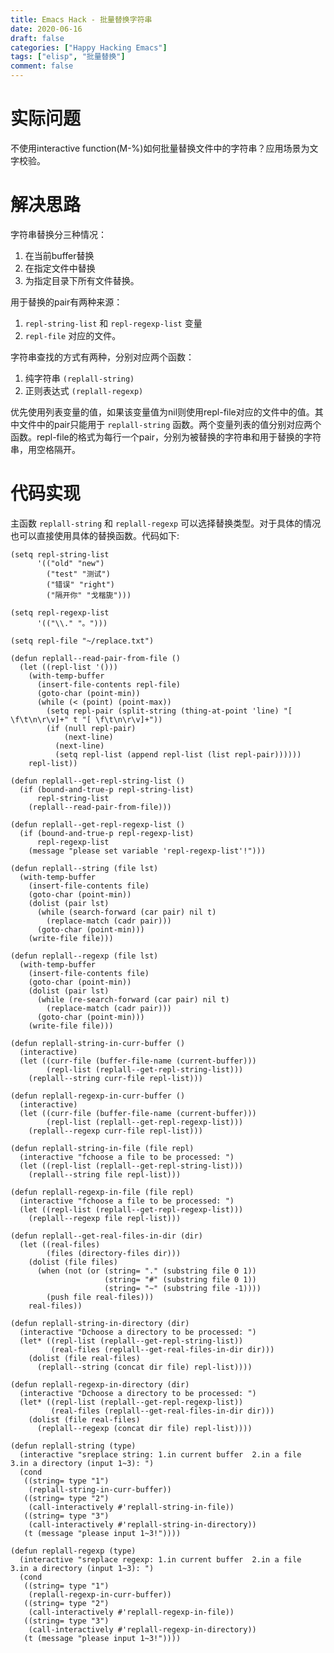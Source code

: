 ```yaml
---
title: Emacs Hack - 批量替换字符串
date: 2020-06-16
draft: false
categories: ["Happy Hacking Emacs"]
tags: ["elisp", "批量替换"]
comment: false
---
```


# 实际问题

不使用interactive function(M-%)如何批量替换文件中的字符串？应用场景为文字校验。

# 解决思路

字符串替换分三种情况：

1.  在当前buffer替换
2.  在指定文件中替换
3.  为指定目录下所有文件替换。

用于替换的pair有两种来源：

1.  `repl-string-list` 和 `repl-regexp-list` 变量
2.  `repl-file` 对应的文件。

字符串查找的方式有两种，分别对应两个函数：

1.  纯字符串 `(replall-string)`
2.  正则表达式 `(replall-regexp)`

优先使用列表变量的值，如果该变量值为nil则使用repl-file对应的文件中的值。其中文件中的pair只能用于 `replall-string` 函数。两个变量列表的值分别对应两个函数。repl-file的格式为每行一个pair，分别为被替换的字符串和用于替换的字符串，用空格隔开。

# 代码实现

主函数 `replall-string` 和 `replall-regexp` 可以选择替换类型。对于具体的情况也可以直接使用具体的替换函数。代码如下:

    (setq repl-string-list
          '(("old" "new")
            ("test" "测试")
            ("错误" "right")
            ("隔开你" "戈楷旎")))
    
    (setq repl-regexp-list
          '(("\\." "。")))
    
    (setq repl-file "~/replace.txt")
    
    (defun replall--read-pair-from-file ()
      (let ((repl-list '()))
        (with-temp-buffer
          (insert-file-contents repl-file)
          (goto-char (point-min))
          (while (< (point) (point-max))
            (setq repl-pair (split-string (thing-at-point 'line) "[ \f\t\n\r\v]+" t "[ \f\t\n\r\v]+"))
            (if (null repl-pair)
                (next-line)
              (next-line)
              (setq repl-list (append repl-list (list repl-pair))))))
        repl-list))
    
    (defun replall--get-repl-string-list ()
      (if (bound-and-true-p repl-string-list)
          repl-string-list
        (replall--read-pair-from-file)))
    
    (defun replall--get-repl-regexp-list ()
      (if (bound-and-true-p repl-regexp-list)
          repl-regexp-list
        (message "please set variable 'repl-regexp-list'!")))
    
    (defun replall--string (file lst)
      (with-temp-buffer
        (insert-file-contents file)
        (goto-char (point-min))
        (dolist (pair lst)
          (while (search-forward (car pair) nil t)
            (replace-match (cadr pair)))
          (goto-char (point-min)))
        (write-file file)))
    
    (defun replall--regexp (file lst)
      (with-temp-buffer
        (insert-file-contents file)
        (goto-char (point-min))
        (dolist (pair lst)
          (while (re-search-forward (car pair) nil t)
            (replace-match (cadr pair)))
          (goto-char (point-min)))
        (write-file file)))
    
    (defun replall-string-in-curr-buffer ()
      (interactive)
      (let ((curr-file (buffer-file-name (current-buffer)))
            (repl-list (replall--get-repl-string-list)))
        (replall--string curr-file repl-list)))
    
    (defun replall-regexp-in-curr-buffer ()
      (interactive)
      (let ((curr-file (buffer-file-name (current-buffer)))
            (repl-list (replall--get-repl-regexp-list)))
        (replall--regexp curr-file repl-list)))
    
    (defun replall-string-in-file (file repl)
      (interactive "fchoose a file to be processed: ")
      (let ((repl-list (replall--get-repl-string-list)))
        (replall--string file repl-list)))
    
    (defun replall-regexp-in-file (file repl)
      (interactive "fchoose a file to be processed: ")
      (let ((repl-list (replall--get-repl-regexp-list)))
        (replall--regexp file repl-list)))
    
    (defun replall--get-real-files-in-dir (dir)
      (let ((real-files)
            (files (directory-files dir)))
        (dolist (file files)
          (when (not (or (string= "." (substring file 0 1))
                         (string= "#" (substring file 0 1))
                         (string= "~" (substring file -1))))
            (push file real-files)))
        real-files))
    
    (defun replall-string-in-directory (dir)
      (interactive "Dchoose a directory to be processed: ")
      (let* ((repl-list (replall--get-repl-string-list))
             (real-files (replall--get-real-files-in-dir dir)))
        (dolist (file real-files)
          (replall--string (concat dir file) repl-list))))
    
    (defun replall-regexp-in-directory (dir)
      (interactive "Dchoose a directory to be processed: ")
      (let* ((repl-list (replall--get-repl-regexp-list))
             (real-files (replall--get-real-files-in-dir dir)))
        (dolist (file real-files)
          (replall--regexp (concat dir file) repl-list))))
    
    (defun replall-string (type)
      (interactive "sreplace string: 1.in current buffer  2.in a file  3.in a directory (input 1~3): ")
      (cond
       ((string= type "1")
        (replall-string-in-curr-buffer))
       ((string= type "2")
        (call-interactively #'replall-string-in-file))
       ((string= type "3")
        (call-interactively #'replall-string-in-directory))
       (t (message "please input 1~3!"))))
    
    (defun replall-regexp (type)
      (interactive "sreplace regexp: 1.in current buffer  2.in a file  3.in a directory (input 1~3): ")
      (cond
       ((string= type "1")
        (replall-regexp-in-curr-buffer))
       ((string= type "2")
        (call-interactively #'replall-regexp-in-file))
       ((string= type "3")
        (call-interactively #'replall-regexp-in-directory))
       (t (message "please input 1~3!"))))

